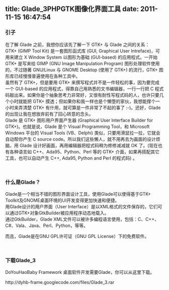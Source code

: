 title: Glade_3PHPGTK图像化界面工具
date: 2011-11-15 16:47:54
---

<h3>
	引子
</h3>
在了解 Glade 之前，我想你应该先了解一下 GTK+ 与 Glade 之间的关系：<br />
GTK+ (GIMP Tool Kit) 是一套图形函式库 (GUI, Graphical User Intreface)，可用来建立 X Window System 以图形为基础 (GUI-based) 的应用程式。一开始 GTK+ 是写来给 GIMP (GNU Image Manipulation Program) 图形处理软件使用的，不过随著 GNU/Linux 与 GNOME Desktop (使用了 GTK+) 的流行，GTK+ 图形库已经慢慢普遍使用在各种工具中。<br />
虽然有了 GTK+，但是要用 GTK+ 来撰写程式并不是一件轻松的事，因为要完成一个 GUI-based 的应用程式，得靠自己用熟悉的文书编辑器，一行一行把 C 程式码敲出来。如果你是个抽象思考力非常好，又很有耐性写程式码的人，也许只要几个小时就能把 GTK+ 摸透；但如果你和我一样也是个懒堕的家伙，我想能撑个一小时来弄清楚 GTK+ 有什用，就可算是一件非常了不起的事了 :-)。还好，Glade 的出现让我在想放弃前有了回心转意的念头。<br />
Glade 是 GTK+ 图形用户界面产生器 (Graphical User Interface Builder for GTK+)。也就是说，Glade 是个 Visual Programming Tool，和 Microsoft Windows 平台的 Visual Tools (VB、Delphi) 类似，只要用滑鼠拉一拉，它就会自动帮你产生 C source code。所以我们这些懒人，就不用再去为画面的设计烦脑，用 Glade 设计好画面，再用编辑器把程式码稍为修修减减就 OK 了。(现在也有各种语言如 C++、Ada95、Python、Perl 等的 GTK+ 介面，如果再搭配其它工具，也可以自动产生 C++, Ada95, Python and Perl 的程式码) 。<br />
<p>
	<br />
</p>
<h3>
	什么是Glade？
</h3>
Glade是一个相当不错的图形界面设计工具，使用Glade可以使得基于GTK+ Toolkit及GNOME桌面环境的UI开发变得更加快速和便捷。<br />
用Glade设计的用户界面（User Interface）是以XML格式的文件保存的，它们可以通过GTK+对象GtkBuilder被应用程序动态地载入。<br />
通过GtkBuilder，Glade XML文件可以被许多编程语言使用，包括：C、C++、C#、Vala、Java、Perl、Python，等等。<br />
<p>
	而且，Glade是在GNU GPL许可证（GNU GPL License）下的免费软件。
</p>
<p>
	<br />
</p>
<h3>
	下载Glade_3
</h3>
<p>
	DoYouHaoBaby Framework 桌面软件开发需要Glade，你可以从这里下载。
</p>
http://dyhb-frame.googlecode.com/files/Glade_3.rar<br />